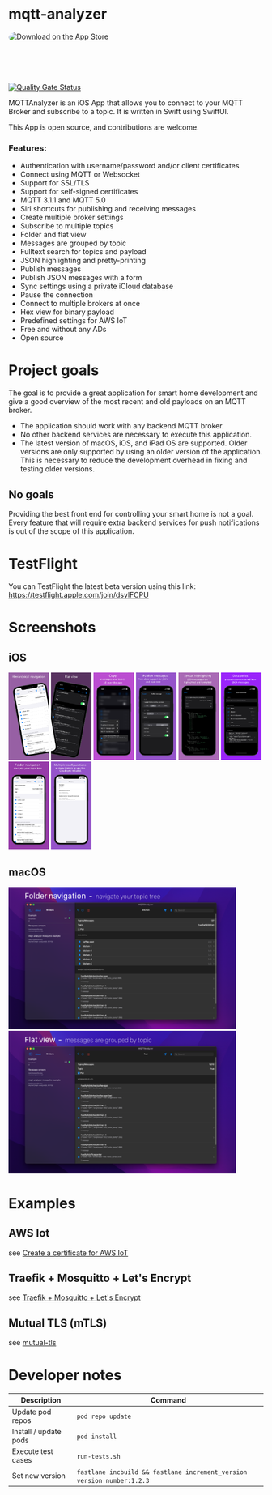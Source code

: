 # mqtt-analyzer

<a href="https://apps.apple.com/us/app/mqttanalyzer/id1493015317?itsct=apps_box_badge&amp;itscg=30200" style="display: inline-block; overflow: hidden; border-radius: 13px; width: 250px; height: 83px;"><img src="https://tools.applemediaservices.com/api/badges/download-on-the-app-store/black/en-us?size=250x83&amp;releaseDate=1578355200" alt="Download on the App Store" style="border-radius: 13px; width: 125px; height: 83px;"></a>

[![Quality Gate Status](https://sonarcloud.io/api/project_badges/measure?project=philipparndt_mqtt-analyzer&metric=alert_status)](https://sonarcloud.io/dashboard?id=philipparndt_mqtt-analyzer)

MQTTAnalyzer is an iOS App that allows you to connect to your MQTT Broker and
subscribe to a topic. It is written in Swift using SwiftUI.

This App is open source, and contributions are welcome.

### Features:
- Authentication with username/password and/or client certificates
- Connect using MQTT or Websocket
- Support for SSL/TLS
- Support for self-signed certificates
- MQTT 3.1.1 and MQTT 5.0
- Siri shortcuts for publishing and receiving messages
- Create multiple broker settings
- Subscribe to multiple topics
- Folder and flat view
- Messages are grouped by topic
- Fulltext search for topics and payload
- JSON highlighting and pretty-printing
- Publish messages
- Publish JSON messages with a form
- Sync settings using a private iCloud database
- Pause the connection
- Connect to multiple brokers at once
- Hex view for binary payload
- Predefined settings for AWS IoT
- Free and without any ADs
- Open source

# Project goals

The goal is to provide a great application for smart home development and give a good overview 
of the most recent and old payloads on an MQTT broker. 

- The application should work with any backend MQTT broker.
- No other backend services are necessary to execute this application.
- The latest version of macOS, iOS, and iPad OS are supported. 
Older versions are only supported by using an older version of the application. 
This is necessary to reduce the development overhead in fixing and testing older versions.

## No goals

Providing the best front end for controlling your smart home is not a goal. 
Every feature that will require extra backend services for push notifications is out of the scope of this application.

# TestFlight

You can TestFlight the latest beta version using this link:
https://testflight.apple.com/join/dsvlFCPU

# Screenshots

## iOS
<p float="left">
<img src="https://github.com/philipparndt/mqtt-analyzer/raw/main/Docs/screenshot-1.png" width="80"/>
<img src="https://github.com/philipparndt/mqtt-analyzer/raw/main/Docs/screenshot-2.png" width="80"/>
<img src="https://github.com/philipparndt/mqtt-analyzer/raw/main/Docs/screenshot-3.png" width="80"/>
<img src="https://github.com/philipparndt/mqtt-analyzer/raw/main/Docs/screenshot-4.png" width="80"/>
<img src="https://github.com/philipparndt/mqtt-analyzer/raw/main/Docs/screenshot-5.png" width="80"/>
<img src="https://github.com/philipparndt/mqtt-analyzer/raw/main/Docs/screenshot-6.png" width="80"/>
<img src="https://github.com/philipparndt/mqtt-analyzer/raw/main/Docs/screenshot-7.png" width="80"/>
<img src="https://github.com/philipparndt/mqtt-analyzer/raw/main/Docs/screenshot-8.png" width="80"/>
</p>

## macOS
<p float="left">
<img src="https://github.com/philipparndt/mqtt-analyzer/raw/main/Docs/macos-screenshot-1.png" width="450"/>
<img src="https://github.com/philipparndt/mqtt-analyzer/raw/main/Docs/macos-screenshot-2.png" width="450"/>
</p>


# Examples

## AWS Iot

see [Create a certificate for AWS IoT](./examples/aws)

## Traefik + Mosquitto + Let's Encrypt

see [Traefik + Mosquitto + Let's Encrypt](./examples/traefik-tls)

## Mutual TLS (mTLS)

see [mutual-tls](./examples/mutual-tls)

# Developer notes

| Description           | Command                                                                |
| --------------------- | ---------------------------------------------------------------------- |
| Update pod repos      | `pod repo update`                                                      |
| Install / update pods | `pod install`                                                          |
| Execute test cases    | `run-tests.sh`                                                         |
| Set new version       | `fastlane incbuild && fastlane increment_version version_number:1.2.3` |